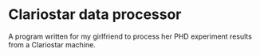 # Clariostar data processor

A program written for my girlfriend to process her PHD experiment results from a Clariostar machine.